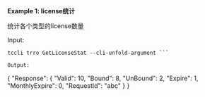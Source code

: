 **Example 1: license统计**

统计各个类型的license数量

Input: 

```
tccli trro GetLicenseStat --cli-unfold-argument ```

Output: 
```
{
    "Response": {
        "Valid": 10,
        "Bound": 8,
        "UnBound": 2,
        "Expire": 1,
        "MonthlyExpire": 0,
        "RequestId": "abc"
    }
}
```

